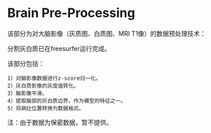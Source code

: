# Brain Pre-Processing


该部分为对大脑影像（灰质图、白质图、MRI T1像）的数据预处理技术：

分割灰白质已在freesurfer运行完成。

该部分包括：
	
	1）对脑影像数据进行z-score归一化。
	2）灰白质影像的灰度值转化。
	3）脑影像平滑。
	4）提取脑部的灰白质边界，作为模型的特征之一。
	5）将病灶位置转换为数据格式。

注：由于数据为保密数据，暂不提供。
